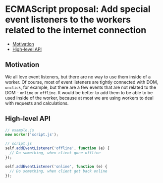 # ECMAScript proposal: Add special event listeners to the workers related to the internet connection
- [Motivation](#motivation)
- [High-level API](#high-level-api)

## Motivation

We all love event listeners, but there are no way to use them inside of a worker.
Of course, most of event listeners are tightly connected with DOM, `onclick`, for example, but there are a few events that are not related to the DOM -
`online` or `offline`. It would be better to add them to be able to be used inside of the worker, because at most we are using workers to deal with requests and calculations. 

## High-level API

```js
// example.js
new Worker('script.js');

// script.js
self.addEventListener('offline', function (e) {
  // Do something, when client gone offline
});

self.addEventListener('online', function (e) {
  // Do something, when client got back online
});
```
